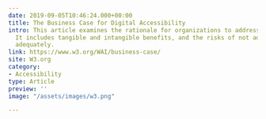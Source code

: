 ```yaml
---
date: 2019-09-05T10:46:24.000+00:00
title: The Business Case for Digital Accessibility
intro: This article examines the rationale for organizations to address accessibility.
  It includes tangible and intangible benefits, and the risks of not addressing accessibility
  adequately.
link: https://www.w3.org/WAI/business-case/
site: W3.org
category:
- Accessibility
type: Article
preview: ''
image: "/assets/images/w3.png"

---
```

